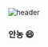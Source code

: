![header](https://capsule-render.vercel.app/api?type=Cylinder&color=396060&height=150&selection=header&text=eooomji&t&fontSize=80&fontColor=ffe4e1&animation=twinkling)  
### 안농 😄

<!--
**eooomji/eooomji** is a ✨ _special_ ✨ repository because its `README.md` (this file) appears on your GitHub profile.

Here are some ideas to get you started:

- 🔭 I’m currently working on ...
- 🌱 I’m currently learning ...
- 👯 I’m looking to collaborate on ...
- 🤔 I’m looking for help with ...
- 💬 Ask me about ...
- 📫 How to reach me: ...
- 😄 Pronouns: ...
- ⚡ Fun fact: ...
-->
